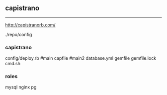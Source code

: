 ## capistrano
---

http://capistranorb.com/

./repo/config

### capistrano
config/deploy.rb #main
capfile          #main2
database.yml
gemfile
gemfile.lock
cmd.sh


### roles
mysql
nginx
pg

